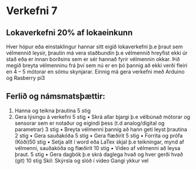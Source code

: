 # Verkefni 7 
## Lokaverkefni 20% af lokaeinkunn
Hver hópur eða einstaklingur hannar sitt eigið lokaverkefni þ.e þraut sem vélmennið leysir, þrautin má vera staðbundin  þ.e vélmennið hreyfist ekki úr stað eða er innan borðsins sem er sér hannað fyrir vélmennin okkar.  Þið megið  breyta vélmenninu frá því sem nú er en þó þannig að ekki verði fleiri en 4 – 5 mótorar en sömu skynjarar. Einnig má gera verkefni með Arduino og Rasberry pi3
## Ferlið og námsmatsþættir:
1. Hanna og teikna þrautina 5 stig
1. Gera lýsingu á verkefni 5 stig
•	Skrá allar bjargi þ.e vélbúnað mótorar og sensorar sem er notaður  og eigindi þess (t.d analog/digital og parametrar) 3 stig
•	Breyta vélmenni þannig að hann geti leyst þrautina 2 stig
•	Gera sauðakóða 5 stig
•	Gera flæðirit 5 stig
•	Forrita og prófa (Kóði)50 stig
•	Setja  allt í word eða LaTex skjal þ.e teikningar, mynd af vélmenni, sauðakóða og flæðirit 10 stig
•	Video af vélmenni að leysa þraut. 5 stig
•	Gera dagbók þ.e skrá daglega hvað og hver gerði hvað (git) 10 stig
Skil: Skýrsla og slóð í video
Gangi ykkur vel
